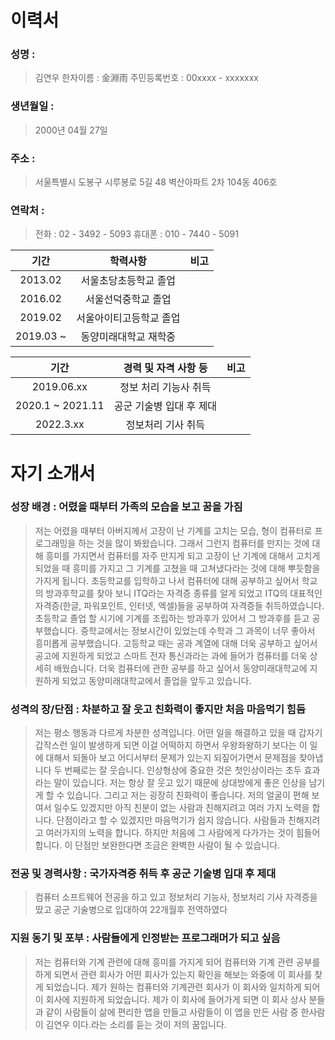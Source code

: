# 이력서

### 성명 :
> 김연우  한자이름 : 金淵雨  주민등록번호 : 00xxxx - xxxxxxx

### 생년월일 :
> 2000년 04월 27일

### 주소 :
> 서울특별시 도봉구 시루봉로 5길 48 벽산아파트 2차 104동 406호

### 연락처 :
> 전화 : 02 - 3492 - 5093  휴대폰 : 010 - 7440 - 5091

|기간|학력사항|  비고  |
| :---: | :---: | :---:|
|2013.02|서울초당초등학교 졸업||
|2016.02|서울선덕중학교 졸업||
|2019.02|서울아이티고등학교 졸업||
|2019.03 ~|동양미래대학교 재학중||

|기간|경력 및 자격 사항 등|  비고  |
| :---: | :---: | :---:|
|2019.06.xx|정보 처리 기능사 취득|      |
|2020.1 ~ 2021.11|공군 기술병 입대 후 제대|       |
|2022.3.xx|정보처리 기사 취득|      |

# 자기 소개서

### 성장 배경 : 어렸을 때부터 가족의 모습을 보고 꿈을 가짐

> 저는 어렸을 때부터 아버지께서 고장이 난 기계를 고치는 모습, 형이 컴퓨터로 프로그래밍을 하는 것을 많이 봐왔습니다. 그래서 그런지 컴퓨터를 만지는 것에 대해 흥미를 가지면서 컴퓨터를 자주 만지게 되고 고장이 난 기계에 대해서 고치게 되었을 때 흥미를 가지고 그 기계를 고쳤을 때 고쳐냈다라는 것에 대해 뿌듯함을 가지게 됩니다.
초등학교를 입학하고 나서 컴퓨터에 대해 공부하고 싶어서 학교의 방과후학교를 찾아
보니 ITQ라는 자격증 종류를 알게 되었고 ITQ의 대표적인 자격증(한글, 파워포인트, 인터넷, 엑셀)들을 공부하여 자격증들 취득하였습니다. 초등학교 졸업 할 시기에 기계를
조립하는 방과후가 있어서 그 방과후를 듣고 공부했습니다. 중학교에서는 정보시간이
있었는데 수학과 그 과목이 너무 좋아서 흥미롭게 공부했습니다. 고등학교 때는 공과
계열에 대해 더욱 공부하고 싶어서 공고에 지원하게 되었고 스마트 전자 통신과라는
과에 들어가 컴퓨터를 더욱 상세히 배웠습니다. 더욱 컴퓨터에 관한 공부를 하고 싶어서 동양미래대학교에 지원하게 되었고 동양미래대학교에서 졸업을 앞두고 있습니다.

### 성격의 장/단점 : 차분하고 잘 웃고 친화력이 좋지만 처음 마음먹기 힘듬

> 저는 평소 행동과 다르게 차분한 성격입니다. 어떤 일을 해결하고 있을 때 갑자기
갑작스런 일이 발생하게 되면 이걸 어떡하지 하면서 우왕좌왕하기 보다는 이 일에
대해서 되돌아 보고 어디서부터 문제가 있는지 되짚어가면서 문제점을 찾아냅니다
두 번째로는 잘 웃습니다. 인상형상에 중요한 것은 첫인상이라는 초두 효과라는
말이 있습니다. 저는 항상 잘 웃고 있기 때문에 상대방에게 좋은 인상을 남기게
할 수 있습니다. 그리고 저는 굉장히 친화력이 좋습니다. 저의 얼굴이 편해 보여서 일수도 있겠지만 아직 친분이 없는 사람과 친해지려고 여러 가지 노력을 합니다. 
단점이라고 할 수 있겠지만 마음먹기가 쉽지 않습니다. 사람들과 친해지려고
여러가지의 노력을 합니다. 하지만 처음에 그 사람에게 다가가는 것이 힘들어 합니다. 이 단점만 보완한다면 조금은 완벽한 사람이 될 수 있습니다.

### 전공 및 경력사항 : 국가자격증 취득 후 공군 기술병 입대 후 제대 

> 컴퓨터 소프트웨어 전공을 하고 있고 정보처리 기능사, 정보처리 기사 자격증을 땄고
공군 기술병으로 입대하여 22개월후 전역하였다

### 지원 동기 및 포부 : 사람들에게 인정받는 프로그래머가 되고 싶음

> 저는 컴퓨터와 기계 관련에 대해 흥미를 가지게 되어 컴퓨터와 기계 관련 공부를 하게
되면서 관련 회사가 어떤 회사가 있는지 확인을 해보는 와중에 이 회사를 찾게 되었습니다. 제가 원하는 컴퓨터와 기계관련 회사가 이 회사와 일치하게 되어 이 회사에 지원하게 되었습니다. 제가 이 회사에 들어가게 되면 이 회사 상사 분들과 같이 사람들이 삶에 편리한 앱을 만들고 사람들이 이 앱을 만든 사람 중 한사람이 김연우 이다.라는 소리를 듣는 것이 저의 꿈입니다.

